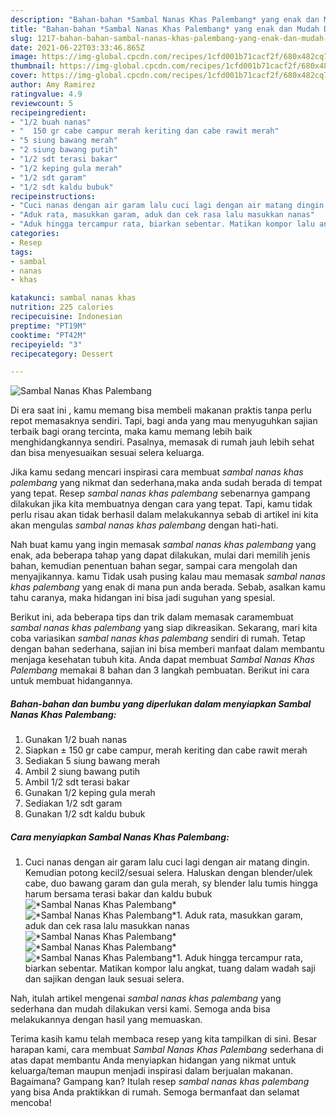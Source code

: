 ```yaml
---
description: "Bahan-bahan *Sambal Nanas Khas Palembang* yang enak dan Mudah Dibuat"
title: "Bahan-bahan *Sambal Nanas Khas Palembang* yang enak dan Mudah Dibuat"
slug: 1217-bahan-bahan-sambal-nanas-khas-palembang-yang-enak-dan-mudah-dibuat
date: 2021-06-22T03:33:46.865Z
image: https://img-global.cpcdn.com/recipes/1cfd001b71cacf2f/680x482cq70/sambal-nanas-khas-palembang-foto-resep-utama.jpg
thumbnail: https://img-global.cpcdn.com/recipes/1cfd001b71cacf2f/680x482cq70/sambal-nanas-khas-palembang-foto-resep-utama.jpg
cover: https://img-global.cpcdn.com/recipes/1cfd001b71cacf2f/680x482cq70/sambal-nanas-khas-palembang-foto-resep-utama.jpg
author: Amy Ramirez
ratingvalue: 4.9
reviewcount: 5
recipeingredient:
- "1/2 buah nanas"
- "  150 gr cabe campur merah keriting dan cabe rawit merah"
- "5 siung bawang merah"
- "2 siung bawang putih"
- "1/2 sdt terasi bakar"
- "1/2 keping gula merah"
- "1/2 sdt garam"
- "1/2 sdt kaldu bubuk"
recipeinstructions:
- "Cuci nanas dengan air garam lalu cuci lagi dengan air matang dingin. Kemudian potong kecil2/sesuai selera. Haluskan dengan blender/ulek cabe, duo bawang garam dan gula merah, sy blender lalu tumis hingga harum bersama terasi bakar dan kaldu bubuk"
- "Aduk rata, masukkan garam, aduk dan cek rasa lalu masukkan nanas"
- "Aduk hingga tercampur rata, biarkan sebentar. Matikan kompor lalu angkat, tuang dalam wadah saji dan sajikan dengan lauk sesuai selera."
categories:
- Resep
tags:
- sambal
- nanas
- khas

katakunci: sambal nanas khas 
nutrition: 225 calories
recipecuisine: Indonesian
preptime: "PT19M"
cooktime: "PT42M"
recipeyield: "3"
recipecategory: Dessert

---
```



![*Sambal Nanas Khas Palembang*](https://img-global.cpcdn.com/recipes/1cfd001b71cacf2f/680x482cq70/sambal-nanas-khas-palembang-foto-resep-utama.jpg)

Di era  saat ini , kamu memang bisa membeli makanan praktis tanpa perlu repot memasaknya sendiri. Tapi, bagi anda yang mau menyuguhkan sajian terbaik bagi orang tercinta, maka kamu memang lebih baik menghidangkannya sendiri. Pasalnya, memasak di rumah jauh lebih sehat dan bisa menyesuaikan sesuai selera keluarga.

Jika kamu sedang mencari inspirasi cara membuat *sambal nanas khas palembang* yang nikmat dan sederhana,maka anda sudah berada di tempat yang tepat. Resep *sambal nanas khas palembang*  sebenarnya gampang dilakukan jika kita membuatnya dengan cara yang tepat. Tapi, kamu tidak perlu risau akan tidak berhasil dalam melakukannya 
sebab di artikel ini kita akan mengulas *sambal nanas khas palembang* dengan hati-hati.  



Nah buat kamu yang ingin memasak *sambal nanas khas palembang* yang enak, ada beberapa tahap yang dapat dilakukan, mulai dari memilih jenis bahan, kemudian penentuan bahan segar, sampai cara mengolah dan menyajikannya. kamu Tidak usah pusing kalau mau memasak *sambal nanas khas palembang* yang enak di mana pun anda berada. Sebab, asalkan kamu  tahu caranya, maka hidangan ini bisa jadi suguhan yang spesial.

Berikut ini, ada beberapa tips dan trik dalam memasak caramembuat *sambal nanas khas palembang* yang siap dikreasikan. Sekarang, mari kita coba variasikan *sambal nanas khas palembang* sendiri di rumah. Tetap dengan bahan sederhana, sajian ini bisa memberi manfaat dalam membantu menjaga kesehatan tubuh kita. Anda dapat membuat *Sambal Nanas Khas Palembang* memakai 8 bahan dan 3 langkah pembuatan. Berikut ini cara untuk membuat hidangannya.

<!--inarticleads1-->

##### Bahan-bahan dan bumbu yang diperlukan dalam menyiapkan *Sambal Nanas Khas Palembang*:

1. Gunakan 1/2 buah nanas
1. Siapkan  ± 150 gr cabe campur, merah keriting dan cabe rawit merah
1. Sediakan 5 siung bawang merah
1. Ambil 2 siung bawang putih
1. Ambil 1/2 sdt terasi bakar
1. Gunakan 1/2 keping gula merah
1. Sediakan 1/2 sdt garam
1. Gunakan 1/2 sdt kaldu bubuk




<!--inarticleads2-->

##### Cara menyiapkan *Sambal Nanas Khas Palembang*:

1. Cuci nanas dengan air garam lalu cuci lagi dengan air matang dingin. Kemudian potong kecil2/sesuai selera. Haluskan dengan blender/ulek cabe, duo bawang garam dan gula merah, sy blender lalu tumis hingga harum bersama terasi bakar dan kaldu bubuk
<img src="https://img-global.cpcdn.com/steps/f6de1ef7702f90c8/160x128cq70/sambal-nanas-khas-palembang-langkah-memasak-1-foto.jpg" alt="*Sambal Nanas Khas Palembang*"><img src="https://img-global.cpcdn.com/steps/04699bffe7b610ed/160x128cq70/sambal-nanas-khas-palembang-langkah-memasak-1-foto.jpg" alt="*Sambal Nanas Khas Palembang*">1. Aduk rata, masukkan garam, aduk dan cek rasa lalu masukkan nanas
<img src="https://img-global.cpcdn.com/steps/d99a838f20f30b19/160x128cq70/sambal-nanas-khas-palembang-langkah-memasak-2-foto.jpg" alt="*Sambal Nanas Khas Palembang*"><img src="https://img-global.cpcdn.com/steps/02c39f139c2a8592/160x128cq70/sambal-nanas-khas-palembang-langkah-memasak-2-foto.jpg" alt="*Sambal Nanas Khas Palembang*"><img src="https://img-global.cpcdn.com/steps/b4b43eec092a7b76/160x128cq70/sambal-nanas-khas-palembang-langkah-memasak-2-foto.jpg" alt="*Sambal Nanas Khas Palembang*">1. Aduk hingga tercampur rata, biarkan sebentar. Matikan kompor lalu angkat, tuang dalam wadah saji dan sajikan dengan lauk sesuai selera.




Nah, itulah artikel mengenai  *sambal nanas khas palembang*  yang sederhana dan mudah dilakukan versi kami. Semoga anda bisa melakukannya dengan hasil yang memuaskan. 

Terima kasih kamu telah membaca resep yang kita tampilkan di sini. Besar harapan kami, cara membuat  *Sambal Nanas Khas Palembang* sederhana di atas dapat membantu Anda menyiapkan hidangan yang nikmat untuk keluarga/teman maupun menjadi inspirasi dalam berjualan makanan. Bagaimana? Gampang kan? Itulah resep *sambal nanas khas palembang* yang bisa Anda praktikkan di rumah. Semoga bermanfaat dan selamat mencoba!

